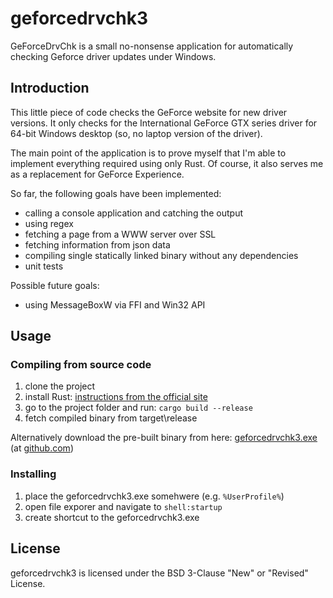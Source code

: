 # geforcedrvchk3

GeForceDrvChk is a small no-nonsense application for automatically checking Geforce driver updates under Windows.

## Introduction

This little piece of code checks the GeForce website for new driver versions. It only checks for the International GeForce GTX series driver for 64-bit Windows desktop (so, no laptop version of the driver).

The main point of the application is to prove myself that I'm able to implement everything required using only Rust. Of course, it also serves me as a replacement for GeForce Experience.

So far, the following goals have been implemented:

- calling a console application and catching the output
- using regex
- fetching a page from a WWW server over SSL
- fetching information from json data
- compiling single statically linked binary without any dependencies
- unit tests

Possible future goals:

- using MessageBoxW via FFI and Win32 API

## Usage

### Compiling from source code

1. clone the project
2. install Rust: [instructions from the official site](https://www.rust-lang.org/learn/get-started)
3. go to the project folder and run: `cargo build --release`
4. fetch compiled binary from target\release

Alternatively download the pre-built binary from here: [geforcedrvchk3.exe](https://github.com/mjkarki/geforcedrvchk3/releases/download/v0.1/geforcedrvchk3.exe) (at [github.com](https://github.com/mjkarki/geforcedrvchk3/releases))

### Installing

1. place the geforcedrvchk3.exe somehwere (e.g. `%UserProfile%`)
2. open file exporer and navigate to `shell:startup`
3. create shortcut to the geforcedrvchk3.exe

## License

geforcedrvchk3 is licensed under the BSD 3-Clause "New" or "Revised" License.
